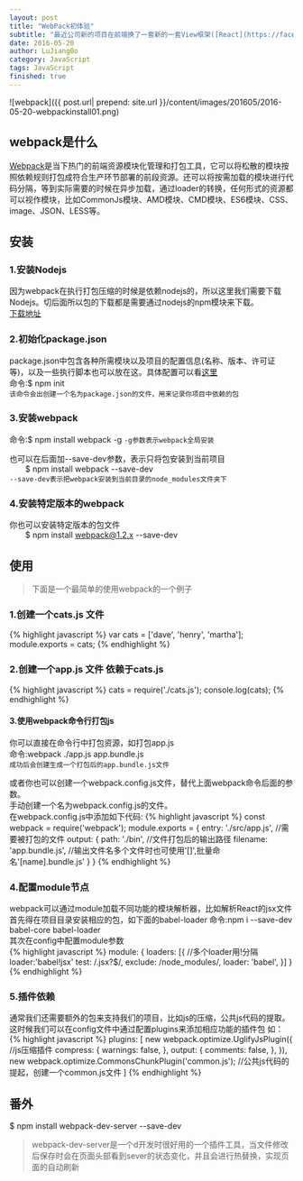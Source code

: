 ```yaml
---
layout: post
title: "WebPack初体验"
subtitle: "最近公司新的项目在前端换了一套新的一套View框架([React](https://facebook.github.io/react/)),所以原来那套Knockout＋requiseJS技术组合有点不适合用在这里，Google了一下发现一个用于React开发和模块管理的最佳工具是一个叫Webpack的货。所以下面就是对它的一个最基本了解。"
date: 2016-05-20
author: LuJiangBo
category: JavaScript
tags: JavaScript
finished: true
---
```


![webpack]({{ post.url| prepend: site.url  }}/content/images/201605/2016-05-20-webpackinstall01.png) 

## webpack是什么  
[Webpack](http://webpack.github.io)是当下热门的前端资源模块化管理和打包工具，它可以将松散的模块按照依赖规则打包成符合生产环节部署的前段资源。还可以将按需加载的模块进行代码分隔，等到实际需要的时候在异步加载，通过loader的转换，任何形式的资源都可以视作模块，比如CommonJs模块、AMD模块、CMD模块、ES6模块、CSS、image、JSON、LESS等。

## 安装   

### 1.安装Nodejs  
因为webpack在执行打包压缩的时候是依赖nodejs的，所以这里我们需要下载Nodejs。切后面所以包的下载都是需要通过nodejs的npm模块来下载。  
[下载地址](https://nodejs.org/en/)

### 2.初始化package.json
package.json中包含各种所需模块以及项目的配置信息(名称、版本、许可证等)，以及一些执行脚本也可以放在这。具体配置可以看[这里](https://docs.npmjs.com/files/package.json)  
命令:$ npm init   
`该命令会出创建一个名为package.json的文件，用来记录你项目中依赖的包`

### 3.安装webpack  
命令:$ npm install webpack -g  `-g参数表示webpack全局安装`

也可以在后面加--save-dev参数，表示只将包安装到当前项目  
&emsp;&emsp;$ npm install webpack --save-dev  
`--save-dev表示把webpack安装到当前目录的node_modules文件夹下`        

### 4.安装特定版本的webpack
你也可以安装特定版本的包文件  
&emsp;&emsp;$ npm install webpack@1.2.x --save-dev



## 使用
>下面是一个最简单的使用webpack的一个例子

### 1.创建一个cats.js 文件

{% highlight javascript %}
    var cats = ['dave', 'henry', 'martha'];
    module.exports = cats;
{% endhighlight %}

### 2.创建一个app.js 文件 依赖于cats.js

{% highlight javascript %}
    cats = require('./cats.js');
    console.log(cats);
{% endhighlight %}

#### 3.使用webpack命令行打包js
你可以直接在命令行中打包资源，如打包app.js  
命令:webpack ./app.js app.bundle.js      
`成功后会创建生成一个打包后的app.bundle.js文件`

或者你也可以创建一个webpack.config.js文件，替代上面webpack命令后面的参数。  
手动创建一个名为webpack.config.js的文件。  
在webpack.config.js中添加如下代码:
{% highlight javascript %}
    const webpack = require('webpack');
    module.exports = {
        entry: './src/app.js',              //需要被打包的文件
        output: {
            path: './bin',                  //文件打包后的输出路径
            filename: 'app.bundle.js',      //输出文件名多个文件时也可使用'[]',批量命名'[name].bundle.js'
        }
    }
{% endhighlight %}  

### 4.配置module节点  
webpack可以通过module加载不同功能的模块解析器，比如解析React的jsx文件  
首先得在项目目录安装相应的包，如下面的babel-loader
命令:npm i --save-dev babel-core babel-loader  
其次在config中配置module参数  
{% highlight javascript %}
        module: {
            loaders: [{                     //多个loader用!分隔 loader:'babel!jsx'
                test: /\.jsx?$/,
                exclude: /node_modules/,
                loader: 'babel',
            }]
        }
{% endhighlight %}  

### 5.插件依赖  
通常我们还需要额外的包来支持我们的项目，比如js的压缩，公共js代码的提取。
这时候我们可以在config文件中通过配置plugins来添加相应功能的插件包
如：
{% highlight javascript %}
 plugins: [
        new webpack.optimize.UglifyJsPlugin({                   //js压缩插件
            compress: {
                warnings: false,
            },
            output: {
                comments: false,
            },
        }),
        new webpack.optimize.CommonsChunkPlugin('common.js');   //公共js代码的提起，创建一个common.js文件
    ]
{% endhighlight %} 

## 番外  
$ npm install webpack-dev-server --save-dev  

>webpack-dev-server是一个d开发时很好用的一个插件工具，当文件修改后保存时会在页面头部看到sever的状态变化，并且会进行热替换，实现页面的自动刷新


